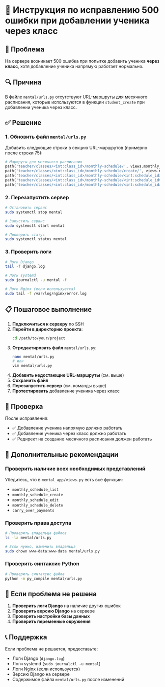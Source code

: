 # 🔧 Инструкция по исправлению 500 ошибки при добавлении ученика через класс

## 🎯 Проблема
На сервере возникает 500 ошибка при попытке добавить ученика **через класс**, хотя добавление ученика напрямую работает нормально.

## 🔍 Причина
В файле `mental/urls.py` отсутствуют URL-маршруты для месячного расписания, которые используются в функции `student_create` при добавлении ученика через класс.

## ✅ Решение

### 1. Обновить файл `mental/urls.py`
Добавить следующие строки в секцию URL-маршрутов (примерно после строки 75):

```python
# Маршруты для месячного расписания
path('teacher/classes/<int:class_id>/monthly-schedule/', views.monthly_schedule_list, name='monthly_schedule_list'),
path('teacher/classes/<int:class_id>/monthly-schedule/create/', views.monthly_schedule_create, name='monthly_schedule_create'),
path('teacher/classes/<int:class_id>/monthly-schedule/<int:schedule_id>/edit/', views.monthly_schedule_edit, name='monthly_schedule_edit'),
path('teacher/classes/<int:class_id>/monthly-schedule/<int:schedule_id>/delete/', views.monthly_schedule_delete, name='monthly_schedule_delete'),
path('teacher/classes/<int:class_id>/monthly-schedule/<int:schedule_id>/carry-over/', views.carry_over_payments, name='carry_over_payments'),
```

### 2. Перезапустить сервер
```bash
# Остановить сервис
sudo systemctl stop mental

# Запустить сервис
sudo systemctl start mental

# Проверить статус
sudo systemctl status mental
```

### 3. Проверить логи
```bash
# Логи Django
tail -f django.log

# Логи systemd
sudo journalctl -u mental -f

# Логи Nginx (если используется)
sudo tail -f /var/log/nginx/error.log
```

## 📋 Пошаговое выполнение

1. **Подключиться к серверу** по SSH
2. **Перейти в директорию проекта**:
   ```bash
   cd /path/to/your/project
   ```
3. **Отредактировать файл** `mental/urls.py`:
   ```bash
   nano mental/urls.py
   # или
   vim mental/urls.py
   ```
4. **Добавить недостающие URL-маршруты** (см. выше)
5. **Сохранить файл**
6. **Перезапустить сервер** (см. команды выше)
7. **Протестировать** добавление ученика через класс

## 🧪 Проверка
После исправления:
- ✅ Добавление ученика напрямую должно работать
- ✅ Добавление ученика через класс должно работать
- ✅ Редирект на создание месячного расписания должен работать

## 📝 Дополнительные рекомендации

### Проверить наличие всех необходимых представлений
Убедитесь, что в `mental_app/views.py` есть все функции:
- `monthly_schedule_list`
- `monthly_schedule_create`
- `monthly_schedule_edit`
- `monthly_schedule_delete`
- `carry_over_payments`

### Проверить права доступа
```bash
# Проверить владельца файлов
ls -la mental/urls.py

# Если нужно, изменить владельца
sudo chown www-data:www-data mental/urls.py
```

### Проверить синтаксис Python
```bash
# Проверить синтаксис файла
python -m py_compile mental/urls.py
```

## 🚨 Если проблема не решена

1. **Проверить логи Django** на наличие других ошибок
2. **Проверить версию Django** на сервере
3. **Проверить настройки базы данных**
4. **Проверить переменные окружения**

## 📞 Поддержка
Если проблема не решается, предоставьте:
- Логи Django (`django.log`)
- Логи systemd (`sudo journalctl -u mental`)
- Логи Nginx (если используется)
- Версию Django на сервере
- Содержимое файла `mental/urls.py` после изменений

